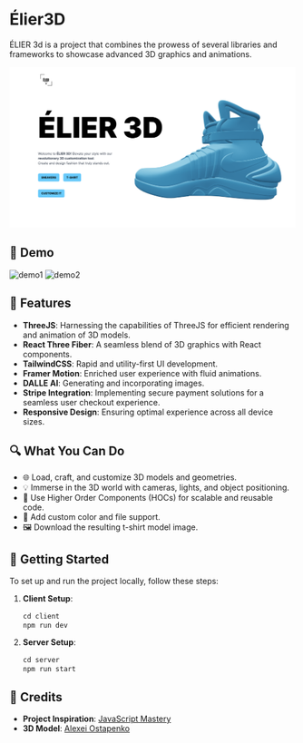 # Élier3D


 ÉLIER 3d is a project that combines the prowess of several libraries and frameworks to showcase advanced 3D graphics and animations.

![Project Banner](./demo/demo.png)

## 📸  Demo
![demo1](./demo/demo1Gif.gif)
![demo2](./demo/demo2Gif.gif)


## 🌟 Features

- **ThreeJS**: Harnessing the capabilities of ThreeJS for efficient rendering and animation of 3D models.
- **React Three Fiber**: A seamless blend of 3D graphics with React components.
- **TailwindCSS**: Rapid and utility-first UI development.
- **Framer Motion**: Enriched user experience with fluid animations.
- **DALLE AI**: Generating and incorporating images.
- **Stripe Integration**: Implementing secure payment solutions for a seamless user checkout experience.
- **Responsive Design**: Ensuring optimal experience across all device sizes.


## 🔍 What You Can Do

- 🌐 Load, craft, and customize 3D models and geometries.
- 💡 Immerse in the 3D world with cameras, lights, and object positioning.
- 🔄 Use Higher Order Components (HOCs) for scalable and reusable code.
- 🎨 Add custom color and file support.
- 🖼️ Download the resulting t-shirt model image.

## 🚀 Getting Started

To set up and run the project locally, follow these steps:

1. **Client Setup**:
   ```
   cd client
   npm run dev
   ```
2. **Server Setup**:
   ```
   cd server
   npm run start
   ``````

## 🙌 Credits

- **Project Inspiration**: [JavaScript Mastery](https://www.jsmastery.pro/)
- **3D Model**: [Alexei Ostapenko](https://sketchfab.com/3d-models/futuristic-high-top-sneakers-39ee9f7b201a4c1f9138fa0fd6d163c0)